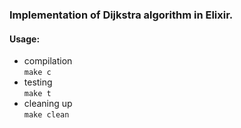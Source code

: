 ### Implementation of Dijkstra algorithm in Elixir. ###

#### Usage: ####
* compilation  
  `make c`
* testing  
  `make t`
* cleaning up  
  `make clean`
